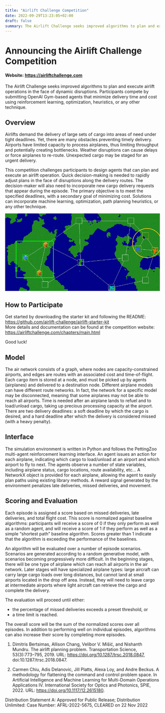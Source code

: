 ```yaml
---
title: "Airlift Challenge Competition"
date: 2022-09-29T13:23:05+02:00
draft: false
summary: The Airlift Challenge seeks improved algorithms to plan and execute airlift operations in the face of dynamic disruptions. Participants compete by submitting OpenAI Gym-based agents that minimize delivery time and cost using reinforcement learning, optimization, heuristics, or any other technique.
---
```


# Announcing the Airlift Challenge Competition
#### Website: https://airliftchallenge.com

The Airlift Challenge seeks improved algorithms to plan and execute airlift operations in the face of dynamic disruptions. Participants compete by submitting OpenAI Gym-based agents that minimize delivery time and cost using reinforcement learning, optimization, heuristics, or any other technique.

## Overview

Airlifts demand the delivery of large sets of cargo into areas of need under tight deadlines. Yet, there are many obstacles preventing timely delivery. Airports have limited capacity to process airplanes, thus limiting throughput and potentially creating bottlenecks. Weather disruptions can cause delays or force airplanes to re-route. Unexpected cargo may be staged for an urgent delivery.

This competition challenges participants to design agents that can plan and execute an airlift operation. Quick decision-making is needed to rapidly adjust plans in the face of disruptions along the delivery routes. The decision-maker will also need to incorporate new cargo delivery requests that appear during the episode. The primary objective is to meet the specified deadlines, with a secondary goal of minimizing cost. Solutions can incorporate machine learning, optimization, path planning heuristics, or any other technique.

![Sample Scenario](airliftdemo.jpg "Example Scenario")

## How to Participate
Get started by downloading the starter kit and following the README:
https://github.com/airlift-challenge/airlift-starter-kit
\
More details and documentation can be found at the competition website:
https://airliftchallenge.com/chapters/main.html

Good luck!

## Model
The air network consists of a graph, where nodes are capacity-constrained airports, and edges are routes with an associated cost and time-of-flight. Each cargo item is stored at a node, and must be picked up by agents (airplanes) and delivered to a destination node. Different airplane models can have different route networks. In fact, the network for a specific model may be disconnected, meaning that some airplanes may not be able to reach all airports. Time is needed after an airplane lands to refuel and to load/unload cargo, taking up precious processing capacity at the airport. There are two delivery deadlines: a soft deadline by which the cargo is desired, and a hard deadline after which the delivery is considered missed (with a heavy penalty).

## Interface
The simulation environment is written in Python and follows the PettingZoo multi-agent reinforcement learning interface. An agent issues an action for each airplane, indicating which cargo to load/unload at an airport and which airport to fly to next. The agents observe a number of state variables, including airplane status, cargo locations, route availability, etc… A NetworkX object is provided for each airplane, allowing the agent to easily plan paths using existing library methods. A reward signal generated by the environment penalizes late deliveries, missed deliveries, and movement.

## Scoring and Evaluation

Each episode is assigned a score based on missed deliveries, late deliveries, and total flight cost. This score is normalized against baseline algorithms: participants will receive a score of 0 if they only perform as well as a random agent, and will receive a score of 1 if they perform as well as a simple “shortest path” baseline algorithm. Scores greater than 1 indicate that the algorithm is exceeding the performance of the baselines.

An algorithm will be evaluated over a number of episode scenarios. Scenarios are generated according to a random generative model, with scenarios becoming progressively more difficult. In the beginning stages, there will be one type of airplane which can reach all airports in the air network. Later stages will have specialized airplane types: large aircraft can carry large cargo loads over long distances, but cannot land at small airports located in the drop off area. Instead, they will need to leave cargo at intermediate airports where light aircraft can retrieve the cargo and complete the delivery.

The evaluation will proceed until either:

* the percentage of missed deliveries exceeds a preset threshold, or
* a time limit is reached.

The overall score will be the sum of the normalized scores over all episodes. In addition to performing well on individual episodes, algorithms can also increase their score by completing more episodes.

1. Dimitris Bertsimas, Allison Chang, Velibor V. Mišić, and Nishanth Mundru. The airlift planning problem. Transportation Science, 53(3):773–795, 2019. URL: https://doi.org/10.1287/trsc.2018.0847, doi:10.1287/trsc.2018.0847.

2. Carmen Chiu, Adis Delanovic, Jill Platts, Alexa Loy, and Andre Beckus. A methodology for flattening the command and control problem space. In Artificial Intelligence and Machine Learning for Multi-Domain Operations Applications IV. International Society for Optics and Photonics, SPIE, 2022. URL: https://doi.org/10.1117/12.2615180.

Distribution Statement A: Approved for Public Release; Distribution Unlimited: Case Number: AFRL-2022-5675, CLEARED on 22 Nov 2022

